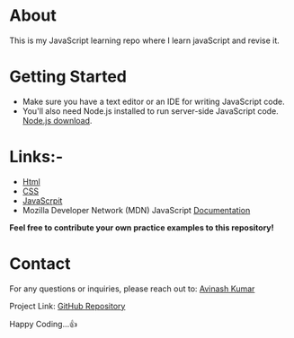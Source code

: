 # About 
This is my JavaScript learning repo where I learn javaScript and revise it.

# Getting Started
* Make sure you have a text editor or an IDE for writing JavaScript code.
* You'll also need Node.js installed to run server-side JavaScript code. [Node.js download](https://nodejs.org/).

# Links:-
* [Html](https://www.w3schools.com/html/)
* [CSS](https://www.w3schools.com/css/)
* [JavaScrpit](https://www.w3schools.com/js/)
* Mozilla Developer Network (MDN) JavaScript [Documentation](https://developer.mozilla.org/en-US/docs/Web/JavaScript)

**Feel free to contribute your own practice examples to this repository!**


# Contact

For any questions or inquiries, please reach out to: [Avinash Kumar](https://www.linkedin.com/in/avinash-kumar-481a7b201/)

Project Link: [GitHub Repository](https://github.com/AvinashS97/js---Copy)

Happy Coding...👍
